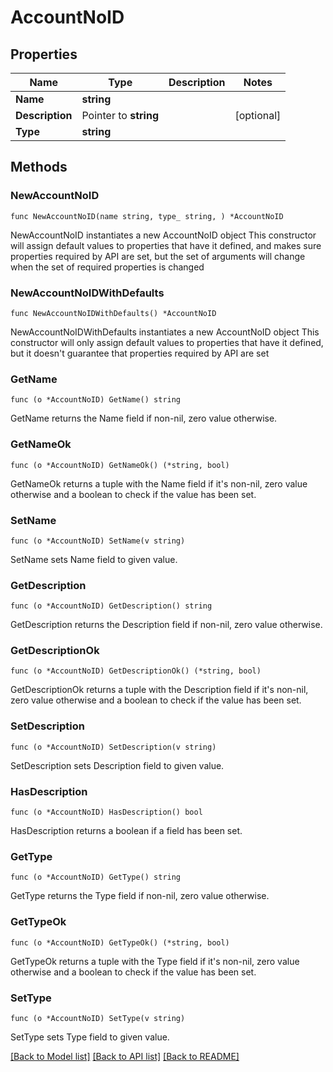 # AccountNoID

## Properties

Name | Type | Description | Notes
------------ | ------------- | ------------- | -------------
**Name** | **string** |  | 
**Description** | Pointer to **string** |  | [optional] 
**Type** | **string** |  | 

## Methods

### NewAccountNoID

`func NewAccountNoID(name string, type_ string, ) *AccountNoID`

NewAccountNoID instantiates a new AccountNoID object
This constructor will assign default values to properties that have it defined,
and makes sure properties required by API are set, but the set of arguments
will change when the set of required properties is changed

### NewAccountNoIDWithDefaults

`func NewAccountNoIDWithDefaults() *AccountNoID`

NewAccountNoIDWithDefaults instantiates a new AccountNoID object
This constructor will only assign default values to properties that have it defined,
but it doesn't guarantee that properties required by API are set

### GetName

`func (o *AccountNoID) GetName() string`

GetName returns the Name field if non-nil, zero value otherwise.

### GetNameOk

`func (o *AccountNoID) GetNameOk() (*string, bool)`

GetNameOk returns a tuple with the Name field if it's non-nil, zero value otherwise
and a boolean to check if the value has been set.

### SetName

`func (o *AccountNoID) SetName(v string)`

SetName sets Name field to given value.


### GetDescription

`func (o *AccountNoID) GetDescription() string`

GetDescription returns the Description field if non-nil, zero value otherwise.

### GetDescriptionOk

`func (o *AccountNoID) GetDescriptionOk() (*string, bool)`

GetDescriptionOk returns a tuple with the Description field if it's non-nil, zero value otherwise
and a boolean to check if the value has been set.

### SetDescription

`func (o *AccountNoID) SetDescription(v string)`

SetDescription sets Description field to given value.

### HasDescription

`func (o *AccountNoID) HasDescription() bool`

HasDescription returns a boolean if a field has been set.

### GetType

`func (o *AccountNoID) GetType() string`

GetType returns the Type field if non-nil, zero value otherwise.

### GetTypeOk

`func (o *AccountNoID) GetTypeOk() (*string, bool)`

GetTypeOk returns a tuple with the Type field if it's non-nil, zero value otherwise
and a boolean to check if the value has been set.

### SetType

`func (o *AccountNoID) SetType(v string)`

SetType sets Type field to given value.



[[Back to Model list]](../README.md#documentation-for-models) [[Back to API list]](../README.md#documentation-for-api-endpoints) [[Back to README]](../README.md)


